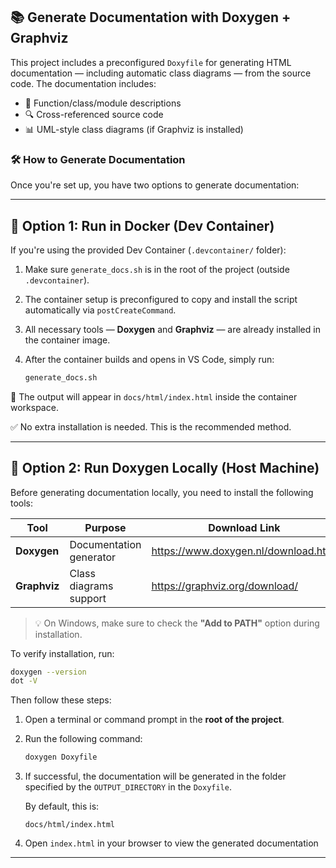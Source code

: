 

## 📚 Generate Documentation with Doxygen + Graphviz

This project includes a preconfigured `Doxyfile` for generating HTML documentation — including automatic class diagrams — from the source code.
The documentation includes:
   - 📄 Function/class/module descriptions
   - 🔍 Cross-referenced source code
   - 📊 UML-style class diagrams (if Graphviz is installed)

### 🛠️ How to Generate Documentation

Once you're set up, you have two options to generate documentation:

---

## 🐳 Option 1: Run in Docker (Dev Container)

If you're using the provided Dev Container (`.devcontainer/` folder):

1. Make sure `generate_docs.sh` is in the root of the project (outside `.devcontainer`).
2. The container setup is preconfigured to copy and install the script automatically via `postCreateCommand`.
3. All necessary tools — **Doxygen** and **Graphviz** — are already installed in the container image.
4. After the container builds and opens in VS Code, simply run:

   ```bash
   generate_docs.sh
   ```

📂 The output will appear in `docs/html/index.html` inside the container workspace.

✅ No extra installation is needed. This is the recommended method.

---

## 🧩 Option 2: Run Doxygen Locally (Host Machine)

Before generating documentation locally, you need to install the following tools:

| Tool      | Purpose                  | Download Link                          |
|-----------|--------------------------|----------------------------------------|
| **Doxygen**   | Documentation generator  | https://www.doxygen.nl/download.html  |
| **Graphviz**  | Class diagrams support   | https://graphviz.org/download/         |

> 💡 On Windows, make sure to check the **"Add to PATH"** option during installation.

To verify installation, run:

```bash
doxygen --version
dot -V
```

Then follow these steps:

1. Open a terminal or command prompt in the **root of the project**.
2. Run the following command:

   ```bash
   doxygen Doxyfile
   ```

3. If successful, the documentation will be generated in the folder specified by the `OUTPUT_DIRECTORY` in the `Doxyfile`.

   By default, this is:

   ```
   docs/html/index.html
   ```

4. Open `index.html` in your browser to view the generated documentation

---

